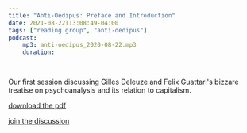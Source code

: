 ```yaml
---
title: "Anti-Oedipus: Preface and Introduction"
date: 2021-08-22T13:08:49-04:00
tags: ["reading group", "anti-oedipus"]
podcast:
    mp3: anti-oedipus_2020-08-22.mp3
    duration:

---
```


Our first session discussing Gilles Deleuze and Felix Guattari's bizzare treatise on psychoanalysis and its relation to capitalism.

[download the pdf](https://cuckpodcasts.blob.core.windows.net/pdfs/Anti-Oedipus.pdf)

[join the discussion](https://discord.gg/QdWM8KMzTA)
